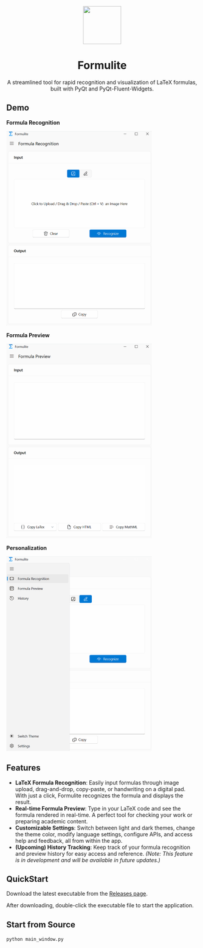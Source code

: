 <p align="center">
  <img src="resource/logo.ico" width="100" height="100" style="vertical-align: middle;" />
</p>
<h1 align="center">Formulite</h1>

<p align="center">
A streamlined tool for rapid recognition and visualization of LaTeX formulas, built with PyQt and PyQt-Fluent-Widgets.
</p>

## Demo

**Formula Recognition**

<img src="./resource/recognition.gif" alt="recognition" style="zoom:50%;" />

**Formula Preview**

<img src="./resource/preview.gif" alt="preview" style="zoom:50%;" />

**Personalization**

<img src="./resource/theme.gif" alt="theme" style="zoom:50%;" />

## Features

- **LaTeX Formula Recognition**: Easily input formulas through image upload, drag-and-drop, copy-paste, or handwriting on a digital pad. With just a click, Formulite recognizes the formula and displays the result.
- **Real-time Formula Preview**: Type in your LaTeX code and see the formula rendered in real-time. A perfect tool for checking your work or preparing academic content.
- **Customizable Settings**: Switch between light and dark themes, change the theme color, modify language settings, configure APIs, and access help and feedback, all from within the app.
- **(Upcoming) History Tracking**: Keep track of your formula recognition and preview history for easy access and reference. *(Note: This feature is in development and will be available in future updates.)*

## QuickStart

Download the latest executable from the [Releases page](https://github.com/wytili/Formulite/releases).

After downloading, double-click the executable file to start the application.

## Start from Source

```sh
python main_window.py
```

